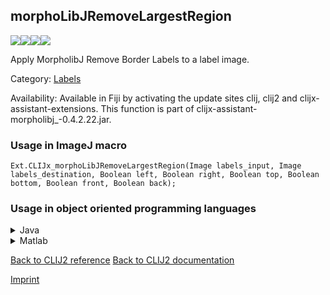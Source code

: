 ## morphoLibJRemoveLargestRegion
<img src="images/mini_empty_logo.png"/><img src="images/mini_empty_logo.png"/><img src="images/mini_clijx_logo.png"/><img src="images/mini_empty_logo.png"/>

Apply MorpholibJ Remove Border Labels to a label image.



Category: [Labels](https://clij.github.io/clij2-docs/reference__label)

Availability: Available in Fiji by activating the update sites clij, clij2 and clijx-assistant-extensions.
This function is part of clijx-assistant-morpholibj_-0.4.2.22.jar.

### Usage in ImageJ macro
```
Ext.CLIJx_morphoLibJRemoveLargestRegion(Image labels_input, Image labels_destination, Boolean left, Boolean right, Boolean top, Boolean bottom, Boolean front, Boolean back);
```


### Usage in object oriented programming languages



<details>

<summary>
Java
</summary>
<pre class="highlight">// init CLIJ and GPU
import net.haesleinhuepf.clijx.CLIJx;
import net.haesleinhuepf.clij.clearcl.ClearCLBuffer;
CLIJx clijx = CLIJx.getInstance();

// get input parameters
ClearCLBuffer labels_input = clijx.push(labels_inputImagePlus);
labels_destination = clijx.create(labels_input);
boolean left = true;
boolean right = false;
boolean top = false;
boolean bottom = true;
boolean front = true;
boolean back = true;
</pre>

<pre class="highlight">
// Execute operation on GPU
clijx.morphoLibJRemoveLargestRegion(labels_input, labels_destination, left, right, top, bottom, front, back);
</pre>

<pre class="highlight">
// show result
labels_destinationImagePlus = clijx.pull(labels_destination);
labels_destinationImagePlus.show();

// cleanup memory on GPU
clijx.release(labels_input);
clijx.release(labels_destination);
</pre>

</details>



<details>

<summary>
Matlab
</summary>
<pre class="highlight">% init CLIJ and GPU
clijx = init_clatlabx();

% get input parameters
labels_input = clijx.pushMat(labels_input_matrix);
labels_destination = clijx.create(labels_input);
left = true;
right = false;
top = false;
bottom = true;
front = true;
back = true;
</pre>

<pre class="highlight">
% Execute operation on GPU
clijx.morphoLibJRemoveLargestRegion(labels_input, labels_destination, left, right, top, bottom, front, back);
</pre>

<pre class="highlight">
% show result
labels_destination = clijx.pullMat(labels_destination)

% cleanup memory on GPU
clijx.release(labels_input);
clijx.release(labels_destination);
</pre>

</details>



[Back to CLIJ2 reference](https://clij.github.io/clij2-docs/reference)
[Back to CLIJ2 documentation](https://clij.github.io/clij2-docs)

[Imprint](https://clij.github.io/imprint)
